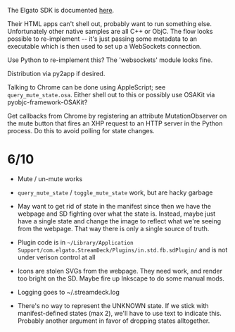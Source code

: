 The Elgato SDK is documented [here](https://developer.elgato.com/documentation/stream-deck/sdk/overview/).

Their HTML apps can't shell out, probably want to run something else.  Unfortunately other native samples are all C++ or ObjC. The flow looks possible to re-implement -- it's just passing some metadata to an executable which is then used to set up a WebSockets connection.

Use Python to re-implement this? The 'websockets' module looks fine.

Distribution via py2app if desired.

Talking to Chrome can be done using AppleScript; see `query_mute_state.osa`. Either shell out to this or possibly use OSAKit via pyobjc-framework-OSAKit?

Get callbacks from Chrome by registering an attribute MutationObserver on the mute button that fires an XHP request to an HTTP server in the Python process. Do this to avoid polling for state changes.

# 6/10

* Mute / un-mute works

* `query_mute_state` / `toggle_mute_state` work, but are hacky garbage

* May want to get rid of state in the manifest since then we have the webpage and SD fighting over what the state is. Instead, maybe just have a single state and change the image to reflect what we're seeing from the webpage.  That way there is only a single source of truth.

* Plugin code is in `~/Library/Application Support/com.elgato.StreamDeck/Plugins/in.std.fb.sdPlugin/` and is not under verison control at all

* Icons are stolen SVGs from the webpage. They need work, and render too bright on the SD. Maybe fire up Inkscape to do some manual mods.

* Logging goes to ~/.streamdeck.log

* There's no way to represent the UNKNOWN state. If we stick with manifest-defined states (max 2), we'll have to use text to indicate this. Probably another argument in favor of dropping states alltogether.
